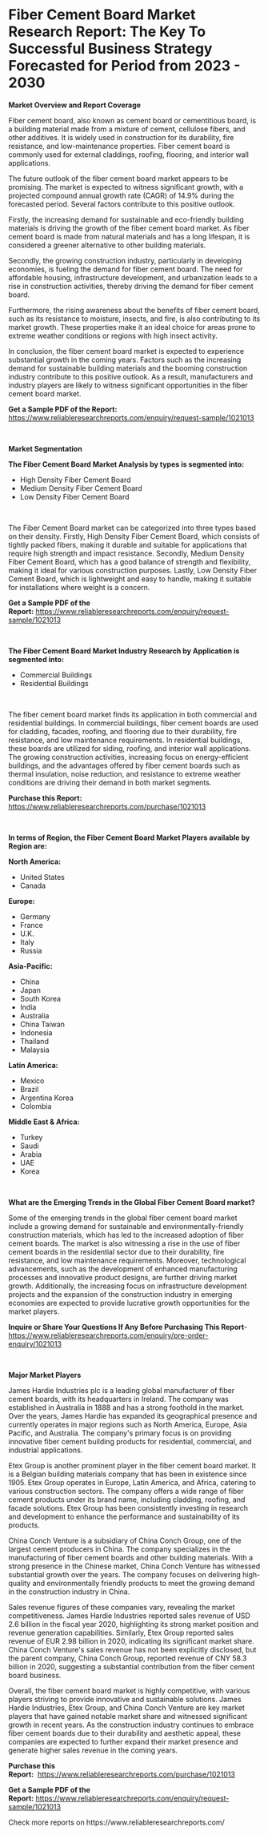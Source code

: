 <p><h1>Fiber Cement Board Market Research Report: The Key To Successful Business Strategy Forecasted for Period from 2023 - 2030</h1></p><p><strong>Market Overview and Report Coverage</strong></p>
<p><p>Fiber cement board, also known as cement board or cementitious board, is a building material made from a mixture of cement, cellulose fibers, and other additives. It is widely used in construction for its durability, fire resistance, and low-maintenance properties. Fiber cement board is commonly used for external claddings, roofing, flooring, and interior wall applications.</p><p>The future outlook of the fiber cement board market appears to be promising. The market is expected to witness significant growth, with a projected compound annual growth rate (CAGR) of 14.9% during the forecasted period. Several factors contribute to this positive outlook.</p><p>Firstly, the increasing demand for sustainable and eco-friendly building materials is driving the growth of the fiber cement board market. As fiber cement board is made from natural materials and has a long lifespan, it is considered a greener alternative to other building materials.</p><p>Secondly, the growing construction industry, particularly in developing economies, is fueling the demand for fiber cement board. The need for affordable housing, infrastructure development, and urbanization leads to a rise in construction activities, thereby driving the demand for fiber cement board.</p><p>Furthermore, the rising awareness about the benefits of fiber cement board, such as its resistance to moisture, insects, and fire, is also contributing to its market growth. These properties make it an ideal choice for areas prone to extreme weather conditions or regions with high insect activity.</p><p>In conclusion, the fiber cement board market is expected to experience substantial growth in the coming years. Factors such as the increasing demand for sustainable building materials and the booming construction industry contribute to this positive outlook. As a result, manufacturers and industry players are likely to witness significant opportunities in the fiber cement board market.</p></p>
<p><strong>Get a Sample PDF of the Report:</strong> <a href="https://www.reliableresearchreports.com/enquiry/request-sample/1021013">https://www.reliableresearchreports.com/enquiry/request-sample/1021013</a></p>
<p>&nbsp;</p>
<p><strong>Market Segmentation</strong></p>
<p><strong>The Fiber Cement Board Market Analysis by types is segmented into:</strong></p>
<p><ul><li>High Density Fiber Cement Board</li><li>Medium Density Fiber Cement Board</li><li>Low Density Fiber Cement Board</li></ul></p>
<p>&nbsp;</p>
<p><p>The Fiber Cement Board market can be categorized into three types based on their density. Firstly, High Density Fiber Cement Board, which consists of tightly packed fibers, making it durable and suitable for applications that require high strength and impact resistance. Secondly, Medium Density Fiber Cement Board, which has a good balance of strength and flexibility, making it ideal for various construction purposes. Lastly, Low Density Fiber Cement Board, which is lightweight and easy to handle, making it suitable for installations where weight is a concern.</p></p>
<p><strong>Get a Sample PDF of the Report:</strong>&nbsp;<a href="https://www.reliableresearchreports.com/enquiry/request-sample/1021013">https://www.reliableresearchreports.com/enquiry/request-sample/1021013</a></p>
<p>&nbsp;</p>
<p><strong>The Fiber Cement Board Market Industry Research by Application is segmented into:</strong></p>
<p><ul><li>Commercial Buildings</li><li>Residential Buildings</li></ul></p>
<p>&nbsp;</p>
<p><p>The fiber cement board market finds its application in both commercial and residential buildings. In commercial buildings, fiber cement boards are used for cladding, facades, roofing, and flooring due to their durability, fire resistance, and low maintenance requirements. In residential buildings, these boards are utilized for siding, roofing, and interior wall applications. The growing construction activities, increasing focus on energy-efficient buildings, and the advantages offered by fiber cement boards such as thermal insulation, noise reduction, and resistance to extreme weather conditions are driving their demand in both market segments.</p></p>
<p><strong>Purchase this Report:</strong>&nbsp; <a href="https://www.reliableresearchreports.com/purchase/1021013">https://www.reliableresearchreports.com/purchase/1021013</a></p>
<p>&nbsp;</p>
<p><strong>In terms of Region, the Fiber Cement Board Market Players available by Region are:</strong></p>
<p>
    <p> <strong> North America: </strong>
        <ul>
            <li>United States</li>
            <li>Canada</li>
        </ul>
        </p> 
    <p> <strong> Europe: </strong>
        <ul>
            <li>Germany</li>
            <li>France</li>
            <li>U.K.</li>
            <li>Italy</li>
            <li>Russia</li>
        </ul>
        </p> 
    <p> <strong> Asia-Pacific: </strong>
        <ul>
            <li>China</li>
            <li>Japan</li>
            <li>South Korea</li>
            <li>India</li>
            <li>Australia</li>
            <li>China Taiwan</li>
            <li>Indonesia</li>
            <li>Thailand</li>
            <li>Malaysia</li>
        </ul>
        </p> 
    <p> <strong> Latin America: </strong>
        <ul>
            <li>Mexico</li>
            <li>Brazil</li>
            <li>Argentina Korea</li>
            <li>Colombia</li>
        </ul>
        </p> 
    <p> <strong> Middle East & Africa: </strong>
        <ul>
            <li>Turkey</li>
            <li>Saudi</li>
            <li>Arabia</li>
            <li>UAE</li>
            <li>Korea</li>
        </ul>
    </p>
    </p>
<p>&nbsp;</p>
<p><strong>What are the Emerging Trends in the Global Fiber Cement Board market?</strong></p>
<p><p>Some of the emerging trends in the global fiber cement board market include a growing demand for sustainable and environmentally-friendly construction materials, which has led to the increased adoption of fiber cement boards. The market is also witnessing a rise in the use of fiber cement boards in the residential sector due to their durability, fire resistance, and low maintenance requirements. Moreover, technological advancements, such as the development of enhanced manufacturing processes and innovative product designs, are further driving market growth. Additionally, the increasing focus on infrastructure development projects and the expansion of the construction industry in emerging economies are expected to provide lucrative growth opportunities for the market players.</p></p>
<p><strong>Inquire or Share Your Questions If Any Before Purchasing This Report</strong>- <a href="https://www.reliableresearchreports.com/enquiry/pre-order-enquiry/1021013">https://www.reliableresearchreports.com/enquiry/pre-order-enquiry/1021013</a></p>
<p>&nbsp;</p>
<p><strong>Major Market Players</strong></p>
<p><p>James Hardie Industries plc is a leading global manufacturer of fiber cement boards, with its headquarters in Ireland. The company was established in Australia in 1888 and has a strong foothold in the market. Over the years, James Hardie has expanded its geographical presence and currently operates in major regions such as North America, Europe, Asia Pacific, and Australia. The company's primary focus is on providing innovative fiber cement building products for residential, commercial, and industrial applications. </p><p>Etex Group is another prominent player in the fiber cement board market. It is a Belgian building materials company that has been in existence since 1905. Etex Group operates in Europe, Latin America, and Africa, catering to various construction sectors. The company offers a wide range of fiber cement products under its brand name, including cladding, roofing, and facade solutions. Etex Group has been consistently investing in research and development to enhance the performance and sustainability of its products.</p><p>China Conch Venture is a subsidiary of China Conch Group, one of the largest cement producers in China. The company specializes in the manufacturing of fiber cement boards and other building materials. With a strong presence in the Chinese market, China Conch Venture has witnessed substantial growth over the years. The company focuses on delivering high-quality and environmentally friendly products to meet the growing demand in the construction industry in China.</p><p>Sales revenue figures of these companies vary, revealing the market competitiveness. James Hardie Industries reported sales revenue of USD 2.6 billion in the fiscal year 2020, highlighting its strong market position and revenue generation capabilities. Similarly, Etex Group reported sales revenue of EUR 2.98 billion in 2020, indicating its significant market share. China Conch Venture's sales revenue has not been explicitly disclosed, but the parent company, China Conch Group, reported revenue of CNY 58.3 billion in 2020, suggesting a substantial contribution from the fiber cement board business.</p><p>Overall, the fiber cement board market is highly competitive, with various players striving to provide innovative and sustainable solutions. James Hardie Industries, Etex Group, and China Conch Venture are key market players that have gained notable market share and witnessed significant growth in recent years. As the construction industry continues to embrace fiber cement boards due to their durability and aesthetic appeal, these companies are expected to further expand their market presence and generate higher sales revenue in the coming years.</p></p>
<p><strong>Purchase this Report:</strong>&nbsp;&nbsp;<a href="https://www.reliableresearchreports.com/purchase/1021013">https://www.reliableresearchreports.com/purchase/1021013</a></p>
<p></p>
<p><strong>Get a Sample PDF of the Report:</strong>&nbsp;<a href="https://www.reliableresearchreports.com/enquiry/request-sample/1021013">https://www.reliableresearchreports.com/enquiry/request-sample/1021013</a></p>
<p>Check more reports on https://www.reliableresearchreports.com/</p>
